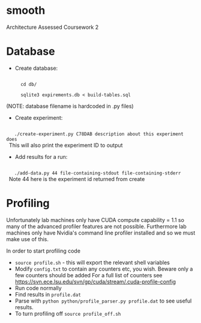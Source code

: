 smooth
======

Architecture Assessed Coursework 2

Database
========
* Create database:

  <pre><code>
    cd db/
    
    sqlite3 expirements.db &lt; build-tables.sql
  </code></pre>
 (NOTE: database filename is hardcoded in .py files)
* Create experiment:
 <code>
   ./create-experiment.py C78DAB description about this experiment does
 </code>
 This will also print the experiment ID to output

* Add results for a run:
 <code>
   ./add-data.py 44 file-containing-stdout file-containing-stderr
 </code>
 Note 44 here is the experiment id returned from create


Profiling
========
Unfortunately lab machines only have CUDA compute capability = 1.1 so many of
the advanced profiler features are not possible.
Furthermore lab machines only have Nvidia's command line profiler installed and
so we must make use of this.

In order to start profiling code
* ``source profile.sh`` - this will export the relevant shell variables
* Modify ``config.txt`` to contain any counters etc, you wish. Beware only a few
  counters should be added
  For a full list of counters see https://svn.ece.lsu.edu/svn/gp/cuda/stream/.cuda-profile-config
* Run code normally
* Find results in ``profile.dat``
* Parse with ``python python/profile_parser.py profile.dat`` to see useful
  results.
* To turn profiling off ``source profile_off.sh``

